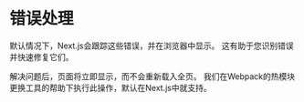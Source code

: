 # 错误处理

默认情况下，Next.js会跟踪这些错误，并在浏览器中显示。 这有助于您识别错误并快速修复它们。

解决问题后，页面将立即显示，而不会重新载入全页。 我们在Webpack的热模块更换工具的帮助下执行此操作，默认在Next.js中就支持。
